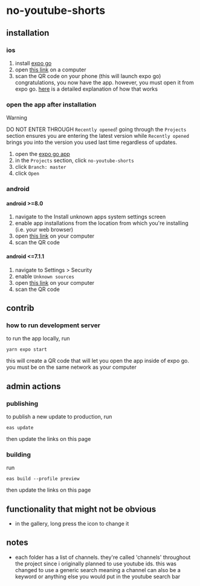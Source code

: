 # no-youtube-shorts
## installation
### ios
1. install [expo go](https://apps.apple.com/us/app/expo-go/id982107779)
2. open [this link](https://expo.dev/preview/update?message=widened%20video%20previews&updateRuntimeVersion=1.0.0&createdAt=2024-04-27T15%3A14%3A48.646Z&slug=exp&projectId=6ba9eb44-b0f9-4568-aa77-741350d2a82f&group=943ae812-913a-47de-99ff-8bb3b6a0cee2) on a computer
3. scan the QR code on your phone (this will launch expo go)
congratulations, you now have the app. however, you must open it from expo go. [here](#open-the-app-after-installation) is a detailed explanation of how that works

### open the app after installation
> [!WARNING]
> DO NOT ENTER THROUGH `Recently opened`! going through the `Projects` section ensures you are entering the latest version while `Recently opened` brings you into the version you used last time regardless of updates.
1. open the [expo go app](https://apps.apple.com/us/app/expo-go/id982107779)
2. in the `Projects` section, click `no-youtube-shorts`
3. click `Branch: master`
4. click `Open`

### android
#### android >=8.0
1. navigate to the Install unknown apps system settings screen
2. enable app installations from the location from which you're installing (i.e. your web browser)
3. open [this link](https://expo.dev//accounts/idanmenaged/projects/no-youtube-shorts/builds/93d67465-ffd9-453b-b7ac-91d9c596274b) on your computer
4. scan the QR code

#### android <=7.1.1
1. navigate to Settings > Security
2. enable `Unknown sources`
3. open [this link](https://expo.dev//accounts/idanmenaged/projects/no-youtube-shorts/builds/93d67465-ffd9-453b-b7ac-91d9c596274b) on your computer
4. scan the QR code

## contrib
### how to run development server
to run the app locally, run
```
yarn expo start
```
this will create a QR code that will let you open the app inside of expo go.
you must be on the same network as your computer

## admin actions
### publishing
to publish a new update to production, run
```
eas update
```
then update the links on this page

### building
run
```
eas build --profile preview
```
then update the links on this page

## functionality that might not be obvious
- in the gallery, long press the icon to change it

## notes
- each folder has a list of channels. they're called 'channels' throughout the project since i originally planned to use youtube ids. this was changed to use a generic search meaning a channel can also be a keyword or anything else you would put in the youtube search bar
